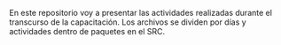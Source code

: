 En este repositorio voy a presentar las actividades realizadas durante el transcurso de la capacitación. 
Los archivos se dividen por días y actividades dentro de paquetes en el SRC.
